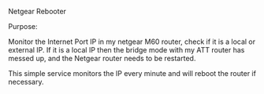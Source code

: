 Netgear Rebooter

Purpose: 

Monitor the Internet Port IP in my netgear M60 router, check if it is a local or external IP. 
If it is a local IP then the bridge mode with my ATT router has messed up, and the Netgear router needs to be restarted. 

This simple service monitors the IP every minute and will reboot the router if necessary.
